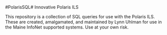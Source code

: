 #PolarisSQL#
Innovative Polaris ILS

This repository is a collection of SQL queries for use with the Polaris ILS. These are created, amalgamated, and maintained by Lynn Uhlman for use in the Maine InfoNet supported systems. Use at your own risk. 
